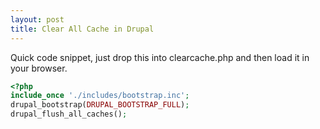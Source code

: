 ```yaml
---
layout: post
title: Clear All Cache in Drupal
---
```

Quick code snippet, just drop this into clearcache.php and then load it in your browser.

<!--break-->

```php
<?php
include_once './includes/bootstrap.inc';
drupal_bootstrap(DRUPAL_BOOTSTRAP_FULL);
drupal_flush_all_caches();
```